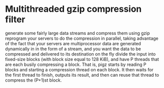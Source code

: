 # Multithreaded gzip compression filter

 generate some fairly large data streams and compress them using gzip
 reprogram your servers to do the compression in parallel, taking advantage of the fact that your servers are multiprocessor
 data are generated dynamically in in the form of a stream, and you want the data to be compressed and delivered to its destination on the fly
 divide the input into fixed-size blocks (with block size equal to 128 KiB), and have P threads that are each busily compressing a block. 
 That is, pigz starts by reading P blocks and starting a compression thread on each block. It then waits for the first thread to finish, outputs its result, and then can reuse that thread to compress the (P+1)st block.
